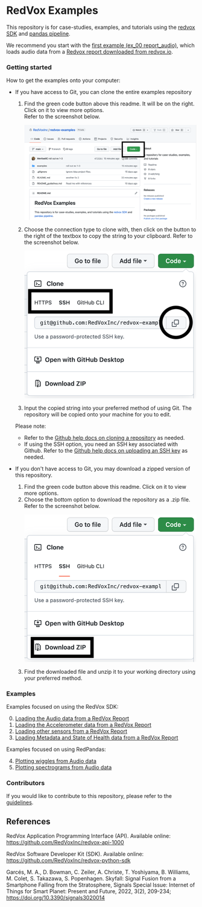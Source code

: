 # RedVox Examples

This repository is for case-studies, examples, and tutorials using the [redvox SDK](https://github.com/RedVoxInc/redvox-python-sdk)
and [pandas pipeline](https://github.com/RedVoxInc/redpandas).

We recommend you start with the [first example (ex_00 report_audio)](https://github.com/RedVoxInc/redvox-examples/tree/main/examples/ex_00_report_audio),
which loads audio data from a [Redvox report downloaded from redvox.io](https://redvox.io/#/reports/E328).

### Getting started
How to get the examples onto your computer:

- If you have access to Git, you can clone the entire examples repository
  1. Find the green code button above this readme.  It will be on the right.  Click on it to view more options.  
    Refer to the screenshot below.  <p align="center"><img src="img/main_page_code.png"></p>
  2. Choose the connection type to clone with, then click on the button to the right of the textbox to copy 
    the string to your clipboard.  Refer to the screenshot below.  <p align="center"><img src="img/sub_menu_connect_type.png" width="500"></p>
  3. Input the copied string into your preferred method of using Git.  The repository will be copied onto 
    your machine for you to edit.
  
  Please note:
   - Refer to the [Github help docs on cloning a repository](https://docs.github.com/en/repositories/creating-and-managing-repositories/cloning-a-repository)
     as needed.
   - If using the SSH option, you need an SSH key associated with Github.  Refer to the
     [Github help docs on uploading an SSH key](https://docs.github.com/en/authentication/connecting-to-github-with-ssh/adding-a-new-ssh-key-to-your-github-account)
     as needed.

- If you don't have access to Git, you may download a zipped version of this repository.
  1. Find the green code button above this readme.  Click on it to view more options.
  2. Choose the bottom option to download the repository as a .zip file.  Refer to the screenshot below. 
     <p align="center"><img src="img/sub_menu_zip_dl.png" width="500"></p>
  3. Find the downloaded file and unzip it to your working directory using your preferred method.

### Examples
Examples focused on using the RedVox SDK:

0. [Loading the Audio data from a RedVox Report](https://github.com/RedVoxInc/redvox-examples/tree/main/examples/ex_00_report_audio)
1. [Loading the Accelerometer data from a RedVox Report](https://github.com/RedVoxInc/redvox-examples/tree/main/examples/ex_01_report_accelerometer#example-01-accelerometer-waveforms-from-redvox-report-datawindow)
2. [Loading other sensors from a RedVox Report](https://github.com/RedVoxInc/redvox-examples/tree/main/examples/ex_02_other_sensors#example-02-other-sensors-in-the-redvox-report-datawindow)
3. [Loading Metadata and State of Health data from a RedVox Report](https://github.com/RedVoxInc/redvox-examples/tree/main/examples/ex_03_metadata_and_soh#example-03-accessing-station-metadata-and-state-of-health)


Examples focused on using RedPandas:


4. [Plotting wiggles from Audio data](https://github.com/RedVoxInc/redvox-examples/tree/main/examples/ex_04_plot_wiggles_audio#example-04-plot-audio-wiggles)
5. [Plotting spectrograms from Audio data](https://github.com/RedVoxInc/redvox-examples/tree/main/examples/ex_05_plot_spectrogram_audio#example-05-plot-audio-spectrogram)

### Contributors
If you would like to contribute to this repository, please refer to the
[guidelines](https://github.com/RedVoxInc/redvox-examples/blob/main/README_guidelines.md).

## References

RedVox Application Programming Interface (API). Available online: https://github.com/RedVoxInc/redvox-api-1000

RedVox Software Developer Kit (SDK). Available online: https://github.com/RedVoxInc/redvox-python-sdk

Garcés, M. A., D. Bowman, C. Zeiler, A. Christe, T. Yoshiyama,
B. Williams, M. Colet, S. Takazawa, S. Popenhagen. Skyfall: Signal Fusion from a Smartphone Falling from the Stratosphere,
Signals Special Issue: Internet of Things for Smart Planet: Present and Future, 2022,
3(2), 209-234; https://doi.org/10.3390/signals3020014